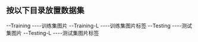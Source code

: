 ## 按以下目录放置数据集

--Training
----训练集图片
--Training-L
----训练集图片标签
--Testing
----测试集图片
--Testing-L
----测试集图片标签
